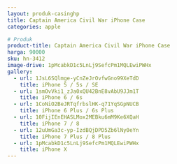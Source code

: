 ```yaml
---
layout: produk-casinghp
title: Captain America Civil War iPhone Case
categories: apple

# Produk
product-title: Captain America Civil War iPhone Case
harga: 90000
sku: hn-3412
image-drive: 1pMcabkD1c5LnLj9SefcPm1MQLEwiPWHx
gallery:
  - url: 1JsL6SQlmge-yCnZeJrOvfwGno99XeTdD
    title: iPhone 5 / 5s / SE
  - url: 1smOvVki1_zJa0xQU42BnE8vAbU9JJm1T
    title: iPhone 6 / 6s
  - url: 1CoNiO2BeJRTqfrbslHK-q71YqSGpNUCB
    title: iPhone 6 Plus / 6s Plus
  - url: 10FijIEnEHASLMox2MEBku6mM9Ke6XQaH
    title: iPhone 7 / 8
  - url: 12uUmGa3c-yp-IzdBQjDPD5Zb6lNy0eYn
    title: iPhone 7 Plus / 8 Plus
  - url: 1pMcabkD1c5LnLj9SefcPm1MQLEwiPWHx
    title: iPhone X
---
```


